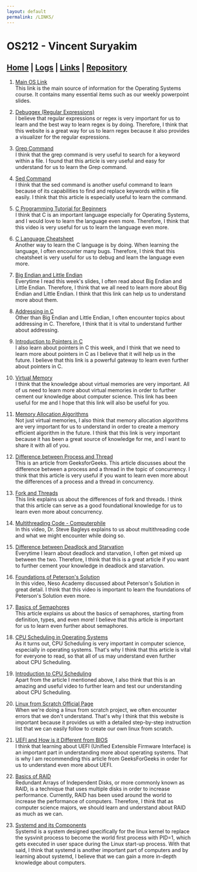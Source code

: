 ```yaml
---
layout: default
permalink: /LINKS/
---
```


# OS212 - Vincent Suryakim
## [Home](https://vincentsuryakim.github.io/os212/) | [Logs](https://raw.githubusercontent.com/vincentsuryakim/os212/master/TXT/mylog.txt) | [Links](https://vincentsuryakim.github.io/os212/LINKS) | [Repository](https://github.com/vincentsuryakim/os212)

1. [Main OS Link](https://os.vlsm.org)<br>
This link is the main source of information for the Operating Systems course. It contains many essential items such as our weekly powerpoint slides.

2. [Debuggex (Regular Expressions)](https://www.debuggex.com)<br>
I believe that regular expressions or regex is very important for us to learn and the best way to learn regex is by doing. Therefore, I think that this website is a great way for us to learn regex because it also provides a visualizer for the regular expressions.

3. [Grep Command](https://www.geeksforgeeks.org/grep-command-in-unixlinux/)<br>
I think that the grep command is very useful to search for a keyword within a file. I found that this article is very useful and easy for understand for us to learn the Grep command.

4. [Sed Command](https://www.geeksforgeeks.org/sed-command-in-linux-unix-with-examples/z)<br>
I think that the sed command is another useful command to learn because of its capabilities to find and replace keywords within a file easily. I think that this article is especially useful to learn the command.

5. [C Programming Tutorial for Beginners](https://www.youtube.com/watch?v=KJgsSFOSQv0)<br>
I think that C is an important language especially for Operating Systems, and I would love to learn the language even more. Therefore, I think that this video is very useful for us to learn the language even more.

6. [C Language Cheatsheet](https://www.codewithharry.com/blogpost/c-cheatsheet)<br>
Another way to learn the C language is by doing. When learning the language, I often encounter many bugs. Therefore, I think that this cheatsheet is very useful for us to debug and learn the language even more.

7. [Big Endian and Little Endian](https://www.youtube.com/watch?v=T1C9Kj_78ek)<br>
Everytime I read this week's slides, I often read about Big Endian and Little Endian. Therefore, I think that we all need to learn more about Big Endian and Little Endian. I think that this link can help us to understand more about them.

8. [Addressing in C](https://www.youtube.com/watch?v=lzMCuw_5dfM)<br>
Other than Big Endian and Little Endian, I often encounter topics about addressing in C. Therefore, I think that it is vital to understand further about addressing.

9. [Introduction to Pointers in C](https://www.youtube.com/watch?v=f2i0CnUOniA)<br>
I also learn about pointers in C this week, and I think that we need to learn more about pointers in C as I believe that it will help us in the future. I believe that this link is a powerful gateway to learn even further about pointers in C.

10. [Virtual Memory](https://www.geeksforgeeks.org/virtual-memory-in-operating-system/)<br>
I think that the knowledge about virtual memories are very important. All of us need to learn more about virtual memories in order to further cement our knowledge about computer science. This link has been useful for me and I hope that this link will also be useful for you.

11. [Memory Allocation Algorithms](https://www.youtube.com/watch?v=10vroQb5IdY)<br>
Not just virtual memories, I also think that memory allocation algorithms are very important for us to understand in order to create a memory efficient algorithm in the future. I think that this link is very important because it has been a great source of knowledge for me, and I want to share it with all of you.

12. [Difference between Process and Thread](https://www.geeksforgeeks.org/difference-between-process-and-thread/)<br>
This is an article from GeeksforGeeks. This article discusses about the difference between a process and a thread in the topic of concurrency. I think that this article is very useful if you want to learn even more about the differences of a process and a thread in concurrency.

13. [Fork and Threads](http://gauss.ececs.uc.edu/Courses/c694/lectures/ForksThreads/forks.html)<br>
This link explains us about the differences of fork and threads. I think that this article can serve as a good foundational knowledge for us to learn even more about concurrency.

14. [Multithreading Code - Computerphile](https://www.youtube.com/watch?v=7ENFeb-J75k)<br>
In this video, Dr. Steve Bagleys explains to us about multithreading code and what we might encounter while doing so. 

15. [Difference between Deadlock and Starvation](https://www.geeksforgeeks.org/difference-between-deadlock-and-starvation-in-os/)<br>
Everytime I learn about deadlock and starvation, I often get mixed up between the two. Therefore, I think that this is a great article if you want to further cement your knowledge in deadlock and starvation.

16. [Foundations of Peterson's Solution](https://www.youtube.com/watch?v=gYCiTtgGR5Q)<br>
In this video, Neso Academy discussed about Peterson's Solution in great detail. I think that this video is important to learn the foundations of Peterson's Solution even more.

17. [Basics of Semaphores](https://www.tutorialspoint.com/semaphores-in-operating-system)<br>
This article explains us about the basics of semaphores, starting from definition, types, and even more! I believe that this article is important for us to learn even further about semaphores.

18. [CPU Scheduling in Operating Systems](https://www.geeksforgeeks.org/cpu-scheduling-in-operating-systems/)<br>
As it turns out, CPU Scheduling is very important in computer science, especially in operating systems. That's why I think that this article is vital for everyone to read, so that all of us may understand even further about CPU Scheduling.

19. [Introduction to CPU Scheduling](https://www.youtube.com/watch?v=EWkQl0n0w5M)<br>
Apart from the article I mentioned above, I also think that this is an amazing and useful video to further learn and test our understanding about CPU Scheduling.

20. [Linux from Scratch Official Page](https://www.linuxfromscratch.org/)<br>
When we're doing a linux from scratch project, we often encounter errors that we don't understand. That's why I think that this website is important because it provides us with a detailed step-by-step instruction list that we can easily follow to create our own linux from scratch.

21. [UEFI and How is it Different from BIOS](https://www.geeksforgeeks.org/uefiunified-extensible-firmware-interface-and-how-is-it-different-from-bios/)<br>
I think that learning about UEFI (Unified Extensible Firmware Interface) is an important part in understanding more about operating systems. That is why I am recommending this article from GeeksForGeeks in order for us to understand even more about UEFI.

22. [Basics of RAID](https://www.geeksforgeeks.org/raid-redundant-arrays-of-independent-disks/)<br>
Redundant Arrays of Independent Disks, or more commonly known as RAID, is a technique that uses multiple disks in order to increase performance. Currently, RAID has been used around the world to increase the performance of computers. Therefore, I think that as computer science majors, we should learn and understand about RAID as much as we can.

23. [Systemd and its Components](https://www.geeksforgeeks.org/linux-systemd-and-its-components/)<br>
Systemd is a system designed specifically for the linux kernel to replace the sysvinit process to become the world first process with PID=1, which gets executed in user space during the Linux start-up process. With that said, I think that systemd is another important part of computers and by learning about systemd, I believe that we can gain a more in-depth knowledge about computers.
